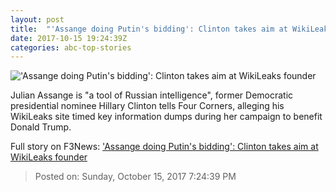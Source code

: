 ```yaml
---
layout: post
title:  "'Assange doing Putin's bidding': Clinton takes aim at WikiLeaks founder"
date: 2017-10-15 19:24:39Z
categories: abc-top-stories
---
```


!['Assange doing Putin's bidding': Clinton takes aim at WikiLeaks founder](http://www.abc.net.au/news/image/9048784-1x1-700x700.jpg)

Julian Assange is "a tool of Russian intelligence", former Democratic presidential nominee Hillary Clinton tells Four Corners, alleging his WikiLeaks site timed key information dumps during her campaign to benefit Donald Trump.


Full story on F3News: ['Assange doing Putin's bidding': Clinton takes aim at WikiLeaks founder](http://www.f3nws.com/n/xyQUAD)

> Posted on: Sunday, October 15, 2017 7:24:39 PM
